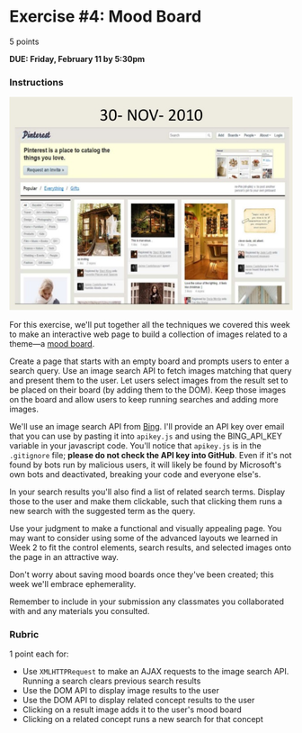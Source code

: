 # Exercise #4: Mood Board

5 points

**DUE: Friday, February 11 by 5:30pm**

### Instructions

![A Screenshot of Pinterest.com from 2010](pinterest_2010.jpg)

For this exercise, we'll put together all the techniques we covered this week to
make an interactive web page to build a collection of images related to a
theme—a [mood board](https://en.wikipedia.org/wiki/Mood_board).

Create a page that starts with an empty board and prompts users to enter a
search query. Use an image search API to fetch images matching that query and
present them to the user. Let users select images from the result set to be
placed on their board (by adding them to the DOM). Keep those images on the
board and allow users to keep running searches and adding more images.

We'll use an image search API from
[Bing](https://docs.microsoft.com/en-us/bing/search-apis/bing-image-search/reference/endpoints).
I'll provide an API key over email that you can use by pasting it into `apikey.js`
and using the BING_API_KEY variable in your javascript code. You'll notice that
`apikey.js` is in the `.gitignore` file; **please do not check the API key into GitHub**.
Even if it's not found by bots run by malicious users, it will likely be found by
Microsoft's own bots and deactivated, breaking your code and everyone else's.

In your search results you'll also find a list of related search terms. Display
those to the user and make them clickable, such that clicking them runs a new
search with the suggested term as the query.

Use your judgment to make a functional and visually appealing page. You may want
to consider using some of the advanced layouts we learned in Week 2 to fit the
control elements, search results, and selected images onto the page in an
attractive way.

Don't worry about saving mood boards once they've been created; this week we'll
embrace ephemerality.

Remember to include in your submission any classmates you collaborated with and
any materials you consulted.

### Rubric

1 point each for:
- Use `XMLHTTPRequest` to make an AJAX requests to the image search API. Running
  a search clears previous search results
- Use the DOM API to display image results to the user
- Use the DOM API to display related concept results to the user
- Clicking on a result image adds it to the user's mood board
- Clicking on a related concept runs a new search for that concept
